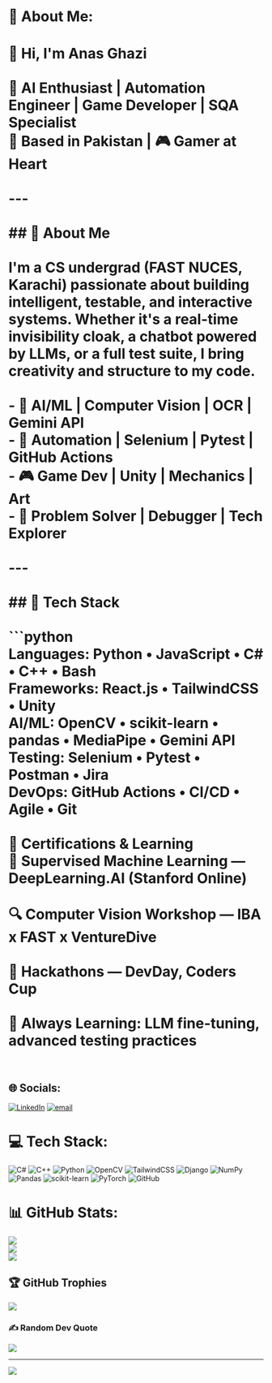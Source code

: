# 💫 About Me:
# 👋 Hi, I'm Anas Ghazi<br><br>🎯 **AI Enthusiast | Automation Engineer | Game Developer | SQA Specialist**  <br>📍 Based in Pakistan | 🎮 Gamer at Heart<br><br>---<br><br>## 🚀 About Me<br><br>I'm a CS undergrad (FAST NUCES, Karachi) passionate about building intelligent, testable, and interactive systems. Whether it's a **real-time invisibility cloak**, a **chatbot powered by LLMs**, or a **full test suite**, I bring creativity and structure to my code.<br><br>- 🤖 AI/ML | Computer Vision | OCR | Gemini API<br>- 🧪 Automation | Selenium | Pytest | GitHub Actions<br>- 🎮 Game Dev | Unity | Mechanics | Art<br>- 🧩 Problem Solver | Debugger | Tech Explorer<br><br>---<br><br>## 🧠 Tech Stack<br><br>```python<br>Languages:   Python • JavaScript • C# • C++ • Bash<br>Frameworks:  React.js • TailwindCSS • Unity<br>AI/ML:       OpenCV • scikit-learn • pandas • MediaPipe • Gemini API<br>Testing:     Selenium • Pytest • Postman • Jira<br>DevOps:      GitHub Actions • CI/CD • Agile • Git<br><br>📜 Certifications & Learning<br>📘 Supervised Machine Learning — DeepLearning.AI (Stanford Online)<br><br>🔍 Computer Vision Workshop — IBA x FAST x VentureDive<br><br>🏁 Hackathons — DevDay, Coders Cup<br><br>🎯 Always Learning: LLM fine-tuning, advanced testing practices<br><br>


## 🌐 Socials:
[![LinkedIn](https://img.shields.io/badge/LinkedIn-%230077B5.svg?logo=linkedin&logoColor=white)](https://linkedin.com/in/https://www.linkedin.com/in/anas-ghazi-355703295/) [![email](https://img.shields.io/badge/Email-D14836?logo=gmail&logoColor=white)](mailto:anasyushkun@gmail.com) 

# 💻 Tech Stack:
![C#](https://img.shields.io/badge/c%23-%23239120.svg?style=for-the-badge&logo=csharp&logoColor=white) ![C++](https://img.shields.io/badge/c++-%2300599C.svg?style=for-the-badge&logo=c%2B%2B&logoColor=white) ![Python](https://img.shields.io/badge/python-3670A0?style=for-the-badge&logo=python&logoColor=ffdd54) ![OpenCV](https://img.shields.io/badge/opencv-%23white.svg?style=for-the-badge&logo=opencv&logoColor=white) ![TailwindCSS](https://img.shields.io/badge/tailwindcss-%2338B2AC.svg?style=for-the-badge&logo=tailwind-css&logoColor=white) ![Django](https://img.shields.io/badge/django-%23092E20.svg?style=for-the-badge&logo=django&logoColor=white) ![NumPy](https://img.shields.io/badge/numpy-%23013243.svg?style=for-the-badge&logo=numpy&logoColor=white) ![Pandas](https://img.shields.io/badge/pandas-%23150458.svg?style=for-the-badge&logo=pandas&logoColor=white) ![scikit-learn](https://img.shields.io/badge/scikit--learn-%23F7931E.svg?style=for-the-badge&logo=scikit-learn&logoColor=white) ![PyTorch](https://img.shields.io/badge/PyTorch-%23EE4C2C.svg?style=for-the-badge&logo=PyTorch&logoColor=white) ![GitHub](https://img.shields.io/badge/github-%23121011.svg?style=for-the-badge&logo=github&logoColor=white)
# 📊 GitHub Stats:
![](https://github-readme-stats.vercel.app/api?username=AnasGhazi&theme=dark&hide_border=false&include_all_commits=false&count_private=false)<br/>
![](https://nirzak-streak-stats.vercel.app/?user=AnasGhazi&theme=dark&hide_border=false)<br/>
![](https://github-readme-stats.vercel.app/api/top-langs/?username=AnasGhazi&theme=dark&hide_border=false&include_all_commits=false&count_private=false&layout=compact)

## 🏆 GitHub Trophies
![](https://github-profile-trophy.vercel.app/?username=AnasGhazi&theme=radical&no-frame=false&no-bg=true&margin-w=4)

### ✍️ Random Dev Quote
![](https://quotes-github-readme.vercel.app/api?type=horizontal&theme=radical)

---
[![](https://visitcount.itsvg.in/api?id=AnasGhazi&icon=0&color=0)](https://visitcount.itsvg.in)

<!-- Proudly created with GPRM ( https://gprm.itsvg.in ) -->
